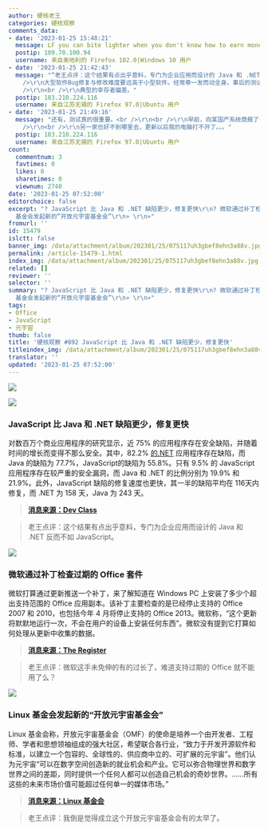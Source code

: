 ```yaml
---
author: 硬核老王
categories: 硬核观察
comments_data:
- date: '2023-01-25 15:48:21'
  message: LF you can bite lighter when you don't know how to earn money.
  postip: 109.70.100.94
  username: 来自奥地利的 Firefox 102.0|Windows 10 用户
- date: '2023-01-25 21:42:43'
  message: "“老王点评：这个结果有点出乎意料，专门为企业应用而设计的 Java 和 .NET 反而不如 JavaScript。”<br />\r\n<br
    />\r\n大型软件Bug修复与修改难度要远高于小型软件。经常牵一发而动全身。事后的测试更加详细与复杂。需要时间长很正常。<br />\r\n<br />\r\n不是JavaScript更安全，而是没人用它开发大型软件。<br
    />\r\n<br />\r\n典型的幸存者偏差。"
  postip: 183.210.224.116
  username: 来自江苏无锡的 Firefox 97.0|Ubuntu 用户
- date: '2023-01-25 21:49:16'
  message: "还有，测试真的很重要。<br />\r\n<br />\r\n早前，向某国产系统商报了一个安全隐患，对方很快出了一个更新修复（印象中1～2星期内）。结果大量客户机更新后崩溃。成为笑话。<br
    />\r\n<br />\r\n另一家也好不到哪里去，更新以后我的电脑打不开了。。。"
  postip: 183.210.224.116
  username: 来自江苏无锡的 Firefox 97.0|Ubuntu 用户
count:
  commentnum: 3
  favtimes: 0
  likes: 0
  sharetimes: 0
  viewnum: 2740
date: '2023-01-25 07:52:00'
editorchoice: false
excerpt: "? JavaScript 比 Java 和 .NET 缺陷更少，修复更快\r\n? 微软通过补丁检查过期的 Office 套件\r\n? Linux
  基金会发起新的“开放元宇宙基金会”\r\n» \r\n»"
fromurl: ''
id: 15479
islctt: false
banner_img: /data/attachment/album/202301/25/075117uh3gbef8ehn3a88v.jpg
permalink: /article-15479-1.html
index_img: /data/attachment/album/202301/25/075117uh3gbef8ehn3a88v.jpg
related: []
reviewer: ''
selector: ''
summary: "? JavaScript 比 Java 和 .NET 缺陷更少，修复更快\r\n? 微软通过补丁检查过期的 Office 套件\r\n? Linux
  基金会发起新的“开放元宇宙基金会”\r\n» \r\n»"
tags:
- Office
- JavaScript
- 元宇宙
thumb: false
title: '硬核观察 #892 JavaScript 比 Java 和 .NET 缺陷更少，修复更快'
titleindex_img: /data/attachment/album/202301/25/075117uh3gbef8ehn3a88v.jpg
translator: ''
updated: '2023-01-25 07:52:00'
---
```


![](/data/attachment/album/202301/25/075117uh3gbef8ehn3a88v.jpg)


![](/data/attachment/album/202301/25/075132ol555kg752l25wgl.jpg)


### JavaScript 比 Java 和 .NET 缺陷更少，修复更快


对数百万个商业应用程序的研究显示，近 75% 的应用程序存在安全缺陷，并随着时间的增长而变得不那么安全。其中，82.2% [的.NET](http://xn--hxy.net/) 应用程序存在缺陷，而 Java 的缺陷为 77.7%，JavaScript的缺陷为 55.8%。只有 9.5% 的 JavaScript 应用程序存在较严重的安全漏洞，而 Java 和 .NET 的比例分别为 19.9% 和 21.9%。此外，JavaScript 缺陷的修复速度也更快，其一半的缺陷平均在 116天内修复，而 .NET 为 158 天，Java 为 243 天。



> 
> **[消息来源：Dev Class](https://devclass.com/2023/01/17/application-security-survey-finds-javascript-beats-java-and-net-with-fewer-flaws-faster-fixes/)**
> 
> 
> 



> 
> 老王点评：这个结果有点出乎意料，专门为企业应用而设计的 Java 和 .NET 反而不如 JavaScript。
> 
> 
> 


![](/data/attachment/album/202301/25/075141npgpepxd6bbjbkua.jpg)


### 微软通过补丁检查过期的 Office 套件


微软打算通过更新推送一个补丁，来了解知道在 Windows PC 上安装了多少个超出支持范围的 Office 应用副本。该补丁主要检查的是已经停止支持的 Office 2007 和 2010，也包括今年 4 月将停止支持的 Office 2013。微软称，“这个更新将默默地运行一次，不会在用户的设备上安装任何东西”。微软没有提到它打算如何处理从更新中收集的数据。



> 
> **[消息来源：The Register](https://www.theregister.com/2023/01/21/microsoft_office_count_update/)**
> 
> 
> 



> 
> 老王点评：微软这手未免伸的有的过长了，难道支持过期的 Office 就不能用了么？
> 
> 
> 


![](/data/attachment/album/202301/25/075200fkelivddz7mmxwji.jpg)


### Linux 基金会发起新的“开放元宇宙基金会”


Linux 基金会称，开放元宇宙基金会（OMF）的使命是培养一个由开发者、工程师、学者和思想领袖组成的强大社区，希望联合各行业，“致力于开发开源软件和标准，以建立一个包容的、全球性的、供应商中立的、可扩展的元宇宙”。他们认为元宇宙“可以在数字空间创造新的就业机会和产业。它可以弥合物理世界和数字世界之间的差距，同时提供一个任何人都可以创造自己机会的奇妙世界。……所有这些的未来市场价值可能超过任何单一的媒体市场。”



> 
> **[消息来源：Linux 基金会](https://www.linuxfoundation.org/press/open-metaverse-foundation)**
> 
> 
> 



> 
> 老王点评：我倒是觉得成立这个开放元宇宙基金会有的太早了。
> 
> 
>